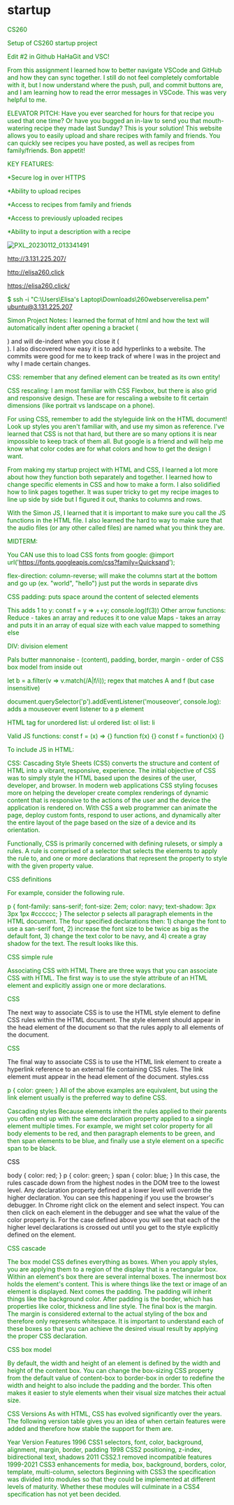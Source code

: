 # startup
CS260

Setup of CS260 startup project

Edit #2 in Github
HaHaGit and VSC!

From this assignment I learned how to better navigate VSCode and GitHub and how they can sync together. I still do not feel completely comfortable with it, but I now understand where the push, pull, and commit buttons are, and I am learning how to read the error messages in VSCode. This was very helpful to me.

ELEVATOR PITCH:
Have you ever searched for hours for that recipe you used that one time? Or have you bugged an in-law to send you that mouth-watering recipe they made last Sunday? This is your solution! This website allows you to easily upload and share recipes with family and friends. You can quickly see recipes you have posted, as well as recipes from family/friends. Bon appetit!

KEY FEATURES:

*Secure log in over HTTPS

*Ability to upload recipes

*Access to recipes from family and friends

*Access to previously uploaded recipes

*Ability to input a description with a recipe

![PXL_20230112_013341491](https://user-images.githubusercontent.com/63275372/211954848-db69a756-1861-4300-b805-e7ba85010c45.jpg)

http://3.131.225.207/

http://elisa260.click

https://elisa260.click/

$ ssh -i "C:\Users\Elisa's Laptop\Downloads\260webserverelisa.pem" ubuntu@3.131.225.207

Simon Project Notes: I learned the format of html and how the text will automatically indent after opening a bracket (<main>) and will de-indent when you close it (</main>). I also discovered how easy it is to add hyperlinks to a website. The commits were good for me to keep track of where I was in the project and why I made certain changes.

CSS: remember that any defined element can be treated as its own entity!

CSS rescaling: I am most familiar with CSS Flexbox, but there is also grid and responsive design. These are for rescaling a website to fit certain dimensions (like portrait vs landscape on a phone).

For using CSS, remember to add the styleguide link on the HTML document! Look up styles you aren't familiar with, and use my simon as reference. I've learned that CSS is not that hard, but there are so many options it is near impossible to keep track of them all. But google is a friend and will help me know what color codes are for what colors and how to get the design I want.

From making my startup project with HTML and CSS, I learned a lot more about how they function both separately and together. I learned how to change specific elements in CSS and how to make a form. I also solidified how to link pages together. It was super tricky to get my recipe images to line up side by side but I figured it out, thanks to columns and rows.

With the Simon JS, I learned that it is important to make sure you call the JS functions in the HTML file. I also learned the hard to way to make sure that the audio files (or any other called files) are named what you think they are.

MIDTERM:

You CAN use this to load CSS fonts from google: @import url('https://fonts.googleapis.com/css?family=Quicksand');

flex-direction: column-reverse; will make the columns start at the bottom and go up (ex. "world", "hello") just put the words in separate divs

CSS padding: puts space around the content of selected elements

This adds 1 to y: const f = y => ++y; console.log(f(3))
Other arrow functions: Reduce - takes an array and reduces it to one value
Maps - takes an array and puts it in an array of equal size with each value mapped to something else

DIV: division element

Pals butter mannonaise - (content), padding, border, margin - order of CSS box model from inside out

let b = a.filter(v => v.match(/A|f/i)); regex that matches A and f (but case insensitive)

document.querySelector('p').addEventListener('mouseover', console.log): adds a mouseover event listener to a p element

HTML tag for unordered list: ul
ordered list: ol
list: li

Valid JS functions: const f = (x) => {}
function f(x) {}
const f = function(x) {}

To include JS in HTML:
<script>1+1</script>
<script src='main.js' />
<div onclick='1+1' />

JS objects look like this: "{ n:1 }"

DOM textContent properties sets the child text for an element

TO create an HTML hyperlink: <a href='https://c.com'>x</a>

div.header { color: blue; } when class=header will turn the text blue

{"x":3} valid JSON; single quotes and undefineds are not

chmod +x deploy.sh makes a script executable

c260.cs.byu.edu is a DNS subdomain (Domain Name System)
To point to another DNS record, use CNAME

COMMANDS ON THE COMMAND LINE:
echo - Output the parameters of the command
cd - Change directory
mkdir - Make directory
rmdir - Remove directory
rm - Remove file(s)
mv - Move file(s)
cp - Copy files
ls - List files
curl - Command line client URL browser
grep - Regular expression search
find - Find files
top - View running processes with CPU and memory usage
df - View disk statistics
cat - Output the contents of a file
less - Interactively output the contents of a file
wc - Count the words in a file
ps - View the currently running processes
kill - Kill a currently running process
sudo - Execute a command as a super user (admin)
ssh - Create a secure shell on a remote computer
scp - Securely copy files to a remote computer
history - Show the history of commands
ping - Check if a website is up
tracert - Trace the connections to a website
dig - Show the DNS information for a domain
man - Look up a command in the manual
*You can also chain the input and output of commands using special characters*
| - Take the output from the command on the left and pipe, or pass, it to the command on the right
> - Redirect output to a file. Overwrites the file if it exists
>> - Redirect output to a file. Appends if the file exists
CTRL-R - Use type ahead to find previous commands
CTRL-C - Kill the currently running command

THE INTERNET:
The internet globally connects independent networks and computing devices. In a simplistic way, you can think of the internet as a massive redundant collection of wires that connect up all the computers in the world. A lot of those wires are wireless (wiFi, satellite, or cell), and not all of computers in the world are connected, but generally that is what the internet is. The deeper your mental model of the internet is, the more effectively you will be able to create web applications.

Internet connections

Making connections
When one device wants to talk to another it must have an IP address. For example, 128.187.16.184 is BYU's address. Usually, human users prefer a symbolic name over an IP address. The symbolic name is called a domain name. Domain names are converted to IP address by doing a lookup in the Domain Name System (DNS). You can look up the IP address for any domain name using the dig console utility.

➜  dig byu.edu

byu.edu.		5755	IN	A	128.187.16.184
Internet requests

Once you have the IP address, you connect to the device it represents by first asking for a connection route to the device. A connection route consists of many hops across the network until the destination is dynamically discovered and the connection established. With the connection the transport and application layers start exchanging data.

Traceroute
You can determine the hops in a connection using the traceroute console utility. In the following example, we trace the route between a home computer and BYU. In the result you see the first address 192.168.1.1. This is the address of the network router the home computer is connected to. From there it goes through a couple devices that do not identify themselves and then hits the Google Fiber gateway. Google Fiber is the internet service provider, or ISP, for the requesting device. Then we jump through a few more unidentified devices before finally arriving at BYU (128.187.16.184).

➜  traceroute byu.edu

traceroute to byu.edu (128.187.16.184), 64 hops max, 52 byte packets
 1  192.168.1.1 (192.168.1.1)  10.942 ms  4.055 ms  4.694 ms
 2  * * *
 3  * * *
 4  192-119-18-212.mci.googlefiber.net (192.119.18.212)  5.369 ms  5.576 ms  6.456 ms
 5  216.21.171.197 (216.21.171.197)  6.283 ms  6.767 ms  5.532 ms
 6  * * *
 7  * * *
 8  * * *
 9  byu.com (128.187.16.184)  7.544 ms !X *  40.231 ms !X
If I run traceroute again I might see a slightly different route since every connection through the internet is dynamically calculated. The ability to discover a route makes the internet resilient when network devices fail or disappear from the network.

Network internals
The actual sending of data across the internet uses the TCP/IP model. This is a layered architecture that covers everything from the physical wires to the data that a web application sends. At the top of the TCP/IP protocol is the application layer. It represents user functionality, such as the web (HTTP), mail (SMTP), files (FTP), remote shell (SSH), and chat (IRC). Underneath that is the transport layer which breaks the application layer's information into small chunks and sends the data. The actual connection is made using the internet layer. This finds the device you want to talk to and keeps the connection alive. Finally, at the bottom of the model is the link layer which deals with the physical connections and hardware.

TCP/IP layers
Layer	Example	Purpose
Application	HTTPS	Functionality like web browsing
Transport	TCP	Moving connection information packets
Internet	IP	Establishing connections
Link	Fiber, hardware	Physical connections

WEB SERVERS:
A web server is a computing device that is hosting a web service that knows how to accept incoming internet connections and speak the HTTP application protocol.

Monolithic web servers
In the early days of web programming, you would buy a massive, complex, expensive, software program that spoke HTTP and installed on a hardware server. The package of server and software was considered the web server because the web service software was the only thing running on the server.

When Berners-Lee wrote his first web server it only served up static HTML files. This soon advanced so that they allowed dynamic functionality, including the ability to generate all the HTML on demand in response to a users interaction. That facilitated what we now know as modern web applications.

Combining web and application services
Today, most modern programming languages include libraries that provide the ability to make connections and serve up HTTP. For example, here is a simple Go language program that is a fully functioning web service. Later on in the course we will show how this is done with JavaScript.

package main

import (
	"net/http"
)

func main() {
	// Serve up files found in the public_html directory
	fs := http.FileServer(http.Dir("./public_html"))
	http.Handle("/", fs)

	// Listen for HTTP requests
	http.ListenAndServe(":3000", nil)
}
Being able to easily create web services makes it easy to completely drop the monolithic web server concept and just build web services right into your web application. With our simple go example we can add a function that responds with the current time, when the /api/time resource is requested.

package main

import (
	"fmt"
	"io"
	"net/http"
	"time"
)

func getTime(w http.ResponseWriter, r *http.Request) {
	io.WriteString(w, time.Now().String())
}

func main() {
	// Serve up files found in the public_html directory
	fs := http.FileServer(http.Dir("./public_html"))
	http.Handle("/", fs)

	// Dynamically provide data
	http.HandleFunc("/api/time", getTime)

	// Listen for HTTP requests
	fmt.Println(http.ListenAndServe(":3000", nil))
}
We can run that web service code, and use the console application Curl to make an HTTP request and see the time response.

➜  curl localhost:3000/api/time

2022-12-03 09:50:37.391983 -0700
Web service gateways
Since it is so easy to build web services it is common to find multiple web services running on the same computing device. The trick is exposing the multiple services in a way that a connection can be made to each of them. Every network device allows for separate network connections by referring to a unique port number. Each service on the device starts up on a different port. In the example above, the go web service was using port 80. So you could just have a user access each service by referring to the port it was launched on. However, this makes it difficult for the user of the services to remember what port matches to which service. To resolve this we introduce a service gateway, or sometimes called a reverse proxy, that is itself a simple web service that listens on the common HTTP port 443. The gateway then looks at the request and maps it to the other services running on a different ports.

Gateway

Our web server will use the application Caddy as the gateway to our services. The details of how Caddy works will be given later.

Microservices
Web services that provide a single functional purpose are referred to as microservices. By partitioning functionality into small logical chucks, you can develop and manage them independently from other functionality in a larger system. They can also handle large fluctuations in user demand by simply running more and more stateless copies of the microservice from multiple virtual servers hosted in a dynamic cloud environment. For example, one microservice for generating your genealogical family tree might be able to handle 1,000 users concurrently. So in order to support 1 million users, you just deploy 1,000 instances of the service running on scalable virtual hardware.

Serverless
The idea of microservices naturally evolved into the world of serverless functionality where the server is conceptually removed from the architecture and you just write a function that speaks HTTP. That function is loaded through an gateway that maps a web request to the function. The gateway automatically scales the hardware needed to host the serverless function based on demand. This reduces what the web application developer needs to think about down to a single independent function.

DOMAIN NAMES:
A domain name is simply a text string that follows a specific naming convention and is listed in a special database called the domain name registry.

Domain names are broken up into a root domain, with one or more possible subdomain prefixes. The root domain is represented by a secondary level domain and a top level domain. The top level domain (TLD) represent things like com, edu, or click. So a root domain would look something like byu.edu, google.com, or cs260.click. The possible list of TLDs is controlled by ICANN, one of the governing boards of the internet.

Domain name parts

The owner of a root domain can create any number of subdomains off the root domain. Each subdomain may resolve to a different IP address. So the owner of cs260.click can have subdomains for travel (travel.cs260.click), finance (finance.cs260.click), or a blog (blog.cs260.click).

You can get information about a domain name from the domain name registry using the whois console utility.

Once a domain name is in the registry it can be listed with a domain name system (DNS) server and associated with an IP address. Of course you must also lease the IP address before you can use it to uniquely identify a device on the internet, but that is a topic for another time. Every DNS server in the world references a few special DNS servers that are considered the authoritative name servers for associating a domain name with an IP address.

The DNS database records that facilitate the mapping of domain names to IP addresses come in several flavors. The main ones we are concerned with are the address (A) and the canonical name (CNAME) records. An A record is a straight mapping from a domain name to IP address. A CNAME record maps one domain name to another domain name. This acts as a domain name alias. You would use a CNAME to do things like map byu.com to the same IP address as byu.edu so that either one could be used.

When you enter a domain name into a browser, the browser first checks to see if it has the name already in its cache of names. If it does not, it contacts a DNS server and gets the IP address. The DNS server also keeps a cache of names. If the domain name is not in the cache, it will request the name from an authoritative name server. If the authority does not know the name then you get an unknown domain name error. If the process does resolve, then the browser makes the HTTP connection to the associated IP address.

As you can see, there is a lot of levels of name caching. This is done for performance reasons, but it also can be frustrating when you are trying to update the information associated with your domain name. This is where the time to live (TTL) setting for a domain record comes into play. You can set this to be something short like 5 minutes or as long as several days. The different caching layers should then honor the TTL and clear their cache after the requested period has passed.

CADDY:
Caddy is a web service that listens for incoming HTTP requests. Caddy then either serves up the requested static files or routes the request to another web service. This ability to route requests is called a gateway, or reverse proxy, and allows you to expose multiple web services (i.e. your project services) as a single external web service (i.e. Caddy).

For this course, we use Caddy for the following reasons.

Caddy handles all of the creation and rotation of web certificates. This allows us to easily support HTTPS.
Caddy serves up all of your static HTML, CSS, and JavaScript files. All of your early application work will be hosted as static files.
Caddy acts as a gateway for subdomain requests to your Simon and start up application services. For example, when a request is made to simon.yourdomain Caddy will proxy the request to the Simon application running with node.js as an internal web service.

HyperText Markup Language (HTML) provides the foundational content structure that all web applications build on. HTML was originally designed to be a publishing format for web documents, or pages. From that original definition web programmers have morphed the web page concept into a web application where a page now represents either a single page application (SPA) or a large group of hyperlinked pages that form a multi-page application (MPA). By itself HTML is amazing, but to create a full web application we will need other technologies to style (CSS) our pages and make them interactive (JavaScript). For now, we will focus on creating the content structure with HTML.

Here is an example of a simple HTML document.

Hello world
The first thing you noticed is that this looks like a simple text document. That is because text is valid HTML. In order to provide structure to our text we need to introduce the concept of elements and their associated tag representation.

Elements and tags
HTML elements are represented with enclosing tags that may enclose other elements or text. For example, the paragraph element, and its associated tag (p), designate that the text is a structural paragraph of text. When we talk about tags we are referring to a delimited textual name that we use to designate the start and end of an HTML element as it appears in an HTML document. Tags are delimited with the less than (<) and greater than (>) symbols. A closing tag will also have a forward slash (/) before its name.

<p>Hello world</p>
We can continue adding structure to the page with additional elements. Each of these elements may contain other elements that provide the structure of our web page. The html element represents the top level page structure. The head element contains metadata about the page and the page title. The body element represents the content structure. The main element represents the main content structure, as opposed to things like headers, footers, asides, and navigation content. These additional elements result in the following HTML page.

<html>
  <head>
    <title>My First Page</title>
  </head>
  <body>
    <main>
      <p>Hello world</p>
    </main>
  </body>
</html>
However, when we render the HTML in a browser it would look exactly the same as our original simple text example. The reason for that is that HTML is almost completely about structure. The visual appearance of the web page won't really change until we start styling the page with CSS.

HTML Hello world

Attributes
Every HTML element may have attributes. Attributes describe the specific details of the element. For example, the id attribute gives a unique ID to the element so that you can distinguish it from other elements. The class attribute is another common element attribute that designates the element as being classified into a named group of elements. Attributes are written inside the element tag with a name followed by an optional value. You can use either single quotes (') or double quotes (") to delimit attribute values.

<p id="hello" class="greeting">Hello world</p>
Hyperlinks
One of the core features that made the web so successful was the ability to create hyperlinks that take you from one page to another another with a simple click. A hyperlink in HTML is represented with an anchor (a) element that has an attribute containing the address of the hyperlink reference (href). A hyperlink to BYU's home page looks like this:

<a href="https://byu.edu">Go to the Y</a>
Complete example
HTML defines a header (<!DOCTYPE html>) that tells the browser the type and version of the document. You should always include this at the top of the HTML file. We can now add the header, some attributes, and more content to our document for a full example.

<!DOCTYPE html>
<html lang="en">
  <body>
    <main>
      <h1>Hello world</h1>
      <p class="introduction">
        HTML welcomes you to the amazing world of
        <span class="topic">web programming</span>.
      </p>
      <p class="question">What will this mean to you?</p>
      <p class="assignment">Learn more <a href="instruction.html">here</a>.</p>
    </main>
  </body>
</html>
Intro HTML Example

Notice that the rendered document has almost no styling. That is because the entire purpose of HTML is to provide content and structure. The layout of the content is left almost entirely up to Cascading Stylesheets (CSS). When styling was introduced with CSS, all of the HTML elements that defined style such as font, strike, and plaintext were deprecated.

Common elements
Modern HTML contains over 100 different elements. Here is a short list of HTML elements that you will commonly see.

element	meaning
html	The page container
head	Header information
title	Title of the page
meta	Metadata for the page such as character set or viewport settings
script	JavaScript reference. Either a external reference, or inline
include	External content reference
body	The entire content body of the page
header	Header of the main content
footer	Footer of the main content
nav	Navigational inputs
main	Main content of the page
section	A section of the main content
aside	Aside content from the main content
div	A block division of content
span	An inline span of content
h<1-9>	Text heading. From h1, the highest level, down to h9, the lowest level
p	A paragraph of text
b	Bring attention
table	Table
tr	Table row
th	Table header
td	Table data
ol,ul	Ordered or unordered list
li	List item
a	Anchor the text to a hyperlink
img	Graphical image reference
dialog	Interactive component such as a confirmation
form	A collection of user input
input	User input field
audio	Audio content
video	Video content
svg	Scalable vector graphic content
iframe	Inline frame of another HTML page
Comments
You can include comments in your HTML files by starting the comment with <!-- and ending it with -->. Any text withing a comment block will be completely ignored when the browser renders it.

<!-- commented text -->
Special characters
HTML uses several reserved characters for defining its file format. If you want to use those characters in your content then you need to escape them using the entity syntax. For example, to display a less than symbol (<) you would instead use the less than entity (&lt;). You can also use the entity syntax to represent any unicode character.

Character	Entity
&	&amp;
<	&lt;
>	&gt;
"	&quot;
'	&apos;
😀	&#128512;
HTML Versions
Understanding when different HTML features were introduced helps you know what has been around for a long time and probably supported by all browsers, and what is new and may not work everywhere. HTML is pretty stable, but it is still good to check a website like MDN or canIUse to make sure.

Year	Version	Features
1990	HTML1	format tags
1995	HTML2	tables, internationalization
1997	HTML3	MathML, CSS, frame tags
1999	HTML4	external CSS
2014	HTML5	email, password, media, and semantic tags
index.html
By default a web server will display the HTML file named index.html when a web browser, such as Google Chrome, makes a request without asking for a specific HTML file. For example, when you ask for https://google.com in your web browser you will actually get back the HTML for the file https://google.com/index.html. For this reason, it is very common to name the main HTML file for your web application index.html.

Rendering HTML
You can save any HTML file to your computer's disk and then open the file using your browser. You can also open the HTML file in VS Code and use the Live Server extension to display the HTML. Another way to easily play with HTML is to use a sandbox like CodePen. However, when you use CodePen it is not necessary to supply the HTML DocType header or the root html element since CodePen already assumes you are providing HTML. Here is our example HTML document rendered in CodePen.

CodePen HTML introduction

The two major purposes of HTML is to provide structure and content to your web application. Some of the common HTML structural elements include body, header, footer, main, section aside, p, table, ol/ul, div, and span. We demonstrate the use of each element with the following HTML document. It starts with the top level content body. The body has three children, a header, main, and footer. Each of the body children then contains other structural content.

The header contains a paragraph with a span, and a navigation containing multiple divisions of sub-content.

The main contains multiple sections that contain either an unordered list (ul) or a table. Main also contains an aside for content that does not fit the content flow of the sections.

The footer has a content division with a single span.

<body>
  <p>Body</p>
  <header>
    <p>Header - <span>Span</span></p>
    <nav>
      Navigation
      <div>Div</div>
      <div>Div</div>
    </nav>
  </header>

  <main>
    <section>
      <p>Section</p>
      <ul>
        <li>List</li>
        <li>List</li>
        <li>List</li>
      </ul>
    </section>
    <section>
      <p>Section</p>
      <table>
        <tr>
          <th>Table</th>
          <th>Table</th>
          <th>Table</th>
        </tr>
        <tr>
          <td>table</td>
          <td>table</td>
          <td>table</td>
        </tr>
      </table>
    </section>
    <aside>
      <p>Aside</p>
    </aside>
  </main>

  <footer>
    <div>Footer - <span>Span</span></div>
  </footer>
</body>
If we rendered this HTML, and added just a bit of styling, so we can see how they related to each other, we would see the following.

HTML structure

Properly representing the page structure using the elements is important not only so it makes logical sense to a programmer, but also so that automated tools like search indexing crawlers and accessibility screen readers can correctly interpret the document.

Block and inline
There is a distinction between structure elements that are block vs inline. A block element is meant to be a distinct block in the flow of the content structure. An inline element is meant to be inline with the content flow of a block element. In other words, inline elements do not disrupt the flow of a block element's content. For example, the block element div (division) could have an inline element b in order to bring attention to a portion of its sub-text. Likewise a p (paragraph) element could have a span to mark the paragraph's sub-text as a person's name.

<div>He said <b>don't</b> cross the beams.</div>

<p>
  Authors such as <span>ee cummings</span> often used unconventional structure.
</p>

From the very early days of HTML it contained elements for accepting the input of user data. These elements include the following:

Element	Meaning	Example
form	Input container and submission	<form action="form.html" method="post">
fieldset	Labeled input grouping	<fieldset> ... </fieldset>
input	Multiple types of user input	<input type="" />
select	Selection dropdown	<select><option>1</option></select>
optgroup	Grouped selection dropdown	<optgroup><option>1</option></optgroup>
option	Selection option	<option selected>option2</option>
textarea	Multiline text input	<textarea></textarea>
label	Individual input label	<label for="range">Range: </label>
output	Output of input	<output for="range">0</output>
meter	Display value with a known range	<meter min="0" max="100" value="50"></meter>
Form element
The main purpose of the form element is to submit the values of the inputs it contains. Before JavaScript was introduced the form container element was essential because it was the only way for the browser to send the input data to a web server as part of a request to process the input and generate a new web page displaying the result of the input. With JavaScript we have much more control over input data and what is done with it. For example, in a single page application the JavaScript will dynamically rebuild the HTML elements to reflect the results of the user interaction. With this ability the data may not even be sent to the server. This greatly reduces the necessity of the form element, but it is often still used simply as a container. Just remember that you are not required to have a form element to use input elements.

Here is an example of a simple form that submits the value of a textarea element.

<form action="submission.html" method="post">
  <label for="ta">TextArea: </label>
  <textarea id="ta" name="ta-id">
Some text
  </textarea>
  <button type="submit">Submit</button>
</form>
Pressing the submit button sends the following data to the web server. The browser generates the data by combining the textarea's name attribute with the current value of the textarea.

ta-id=Some+text
Input element
The input element represents many different input types. You set the type of input with the type attribute. There are several different types to choose from. This includes different flavors of textual, numeric, date, and color inputs.

Type	Meaning
text	Single line textual value
password	Obscured password
email	Email address
tel	Telephone number
url	URL address
number	Numerical value
checkbox	Inclusive selection
radio	Exclusive selection
range	Range limited number
date	Year, month, day
datetime-local	Date and time
month	Year, month
week	Week of year
color	Color
file	Local file
submit	button to trigger form submission
In order to create an input you specify the desired type attribute along with any other attribute associated with that specific input. Here is an example of a checked radio button and its associated label.

<label for="checkbox1">Check me</label>
<input type="checkbox" name="varCheckbox" value="checkbox1" checked />
Most input elements share some common attributes. These include the following.

Attribute	Meaning
name	The name of the input. This is submitted as the name of the input if used in a form
disabled	Disables the ability for the user to interact with the input
value	The initial value of the input
required	Signifies that a value is required in order to be valid
The following shows what the inputs look like when rendered. Don't worry about how clunky they look right out of the box. We will fix that when we start styling things with CSS.

HTML Input

Validating input
Several of the input elements have validation built into them. This means that they will not accept a value that is not for example, a number, a URL, outside of a range, or an email address. You can also specify the required attribute on an input element to mark it as requiring a value before it can be submitted. The pattern attribute exists on text, search, url, tel, email, and password inputs. When present, the pattern attribute provides a regular expression that must match for the input to be considered as valid.

You should also have validation built into your JavaScript that checks input data to ensures everything is valid before it is submitted. All of the input elements support functions for determining their validation state. Additionally, there are CSS style selectors for visualizing the validity of the input. In order to have a good user experience, it is critical that you provide sufficient user feedback early in the input process. A good design will give feedback as, or before, the user begins to input. A poor design will keep the user guessing as to why the data is not being accepted, or even if it was accepted.
	
The HTML elements that represent media include img, audio, video, svg, and canvas. The img, audio, and video elements are all simple references to an external file, but svg and canvas both contain the code for render a visual image that can even be animated.

External MEDIA:
The media tags that reference external media all take a URL as an attribute. The path represented by the URL can either be a relative path or full path. A full path includes the protocol, domain name, and path to the file.

https://images.pexels.com/photos/164170/pexels-photo-164170.jpeg
A relative path references a file that is served from the same location as the HTML page rendering the element. You want to make the path is as relative as possible so that you can move your code around without having to actually adjust all of the external page references. For example, if your HTML page is located in a directory with a subdirectory named images that contains a file named photo.jpg you would use a relative path as follows.

images/photo.jpg
Image
To include an image in your content you use the img element and specify the src attribute with the URL to the source image. In order to support accessibility, you should also include an alt attribute that describes the image. A full img element would look like the following.

<img
  alt="mountain landscape"
  src="https://images.pexels.com/photos/164170/pexels-photo-164170.jpeg"
/>
mountain landscape

Audio
To include an audio file in your content you use the audio element and specify the src attribute with the URL to the source image. You can include the controls attribute if you want the user to be able to control the audio playback. If you do not display the controls then there is no visual representation of the audio in the rendered page. The autoplay attribute starts the audio playing as soon as the audio file is loaded, and the loop attribute keeps it playing over and over.

⚠ Note that automatically playing audio is strongly discouraged unless you provide a way for the user to opt-in to that behavior.

<audio controls src="testAudio.mp3"></audio>
Html Audio

Video
To include a video in your content you use the video element and specify the src attribute with the URL to the source video. Like the audio element you can include the controls or autoplay attributes

⚠ Note that you may need to include the crossorigin="anonymous" attribute if you are requesting files from a different domain than the one serving your content.

<video controls width="300" crossorigin="anonymous">
  <source
    src="https://commondatastorage.googleapis.com/gtv-videos-bucket/sample/BigBuckBunny.mp4"
  />
</video>
HTML video

Internal media
The internal media elements svg and canvas allow you to actually create images directly within your HTML.

Scalable Vector Graphics (SVG)
SVG is an extremely powerful and widely supported way to render graphics inline in your HTML. An example SVG graphic that draws a black border and a red circle looks like this:

<svg
  viewBox="0 0 300 200"
  xmlns="http://www.w3.org/2000/svg"
  stroke="red"
  fill="red"
  style="border: 1px solid #000000"
>
  <circle cx="150" cy="100" r="50" />
</svg>
SVG demo

When combined with JavaScript and CSS you can produce some amazing visualizations. Checkout this CodePen for an example.

Consult the MDN documentation if you are interested in learning more about SVG.

Canvas
The canvas element was introduced to HTML in order to facilitate 2D drawing and animation. The HTML for the canvas element is fairly simple, but actually drawing on the canvas requires JavaScript support. Here again, is our simple red dot example.

<canvas
  id="canvasDemo"
  width="300"
  height="200"
  style="border: 1px solid #000000"
></canvas>
<script>
  const ctx = document.getElementById('canvasDemo').getContext('2d');
  ctx.beginPath();
  ctx.arc(150, 100, 50, 0, 2 * Math.PI);
  ctx.fillStyle = 'red';
  ctx.strokeStyle = 'red';
  ctx.fill();
  ctx.stroke();
</script>

CSS:
Cascading Style Sheets (CSS) converts the structure and content of HTML into a vibrant, responsive, experience. The initial objective of CSS was to simply style the HTML based upon the desires of the user, developer, and browser. In modern web applications CSS styling focuses more on helping the developer create complex renderings of dynamic content that is responsive to the actions of the user and the device the application is rendered on. With CSS a web programmer can animate the page, deploy custom fonts, respond to user actions, and dynamically alter the entire layout of the page based on the size of a device and its orientation.

Functionally, CSS is primarily concerned with defining rulesets, or simply a rules. A rule is comprised of a selector that selects the elements to apply the rule to, and one or more declarations that represent the property to style with the given property value.

CSS definitions

For example, consider the following rule.

p {
  font-family: sans-serif;
  font-size: 2em;
  color: navy;
  text-shadow: 3px 3px 1px #cccccc;
}
The selector p selects all paragraph elements in the HTML document. The four specified declarations then: 1) change the font to use a san-serif font, 2) increase the font size to be twice as big as the default font, 3) change the text color to be navy, and 4) create a gray shadow for the text. The result looks like this.

CSS simple rule

Associating CSS with HTML
There are three ways that you can associate CSS with HTML. The first way is to use the style attribute of an HTML element and explicitly assign one or more declarations.

<p style="color:green">CSS</p>
The next way to associate CSS is to use the HTML style element to define CSS rules within the HTML document. The style element should appear in the head element of the document so that the rules apply to all elements of the document.

<head>
  <style>
    p {
      color: green;
    }
  </style>
</head>
<body>
  <p>CSS</p>
</body>
The final way to associate CSS is to use the HTML link element to create a hyperlink reference to an external file containing CSS rules. The link element must appear in the head element of the document.

<link rel="stylesheet" href="styles.css" />
styles.css

p {
  color: green;
}
All of the above examples are equivalent, but using the link element usually is the preferred way to define CSS.

Cascading styles
Because elements inherit the rules applied to their parents you often end up with the same declaration property applied to a single element multiple times. For example, we might set color property for all body elements to be red, and then paragraph elements to be green, and then span elements to be blue, and finally use a style element on a specific span to be black.

<body>
  <p><span style="color:black">CSS</span></p>
</body>
body {
  color: red;
}
p {
  color: green;
}
span {
  color: blue;
}
In this case, the rules cascade down from the highest nodes in the DOM tree to the lowest level. Any declaration property defined at a lower level will override the higher declaration. You can see this happening if you use the browser's debugger. In Chrome right click on the element and select inspect. You can then click on each element in the debugger and see what the value of the color property is. For the case defined above you will see that each of the higher level declarations is crossed out until you get to the style explicitly defined on the element.

CSS cascade

The box model
CSS defines everything as boxes. When you apply styles, you are applying them to a region of the display that is a rectangular box. Within an element's box there are several internal boxes. The innermost box holds the element's content. This is where things like the text or image of an element is displayed. Next comes the padding. The padding will inherit things like the background color. After padding is the border, which has properties like color, thickness and line style. The final box is the margin. The margin is considered external to the actual styling of the box and therefore only represents whitespace. It is important to understand each of these boxes so that you can achieve the desired visual result by applying the proper CSS declaration.

CSS box model

By default, the width and height of an element is defined by the width and height of the content box. You can change the box-sizing CSS property from the default value of content-box to border-box in order to redefine the width and height to also include the padding and the border. This often makes it easier to style elements when their visual size matches their actual size.

CSS Versions
As with HTML, CSS has evolved significantly over the years. The following version table gives you an idea of when certain features were added and therefore how stable the support for them are.

Year	Version	Features
1996	CSS1	selectors, font, color, background, alignment, margin, border, padding
1998	CSS2	positioning, z-index, bidirectional text, shadows
2011	CSS2.1	removed incompatible features
1999-2021	CSS3	enhancements for media, box, background, borders, color, template, multi-column, selectors
Beginning with CSS3 the specification was divided into modules so that they could be implemented at different levels of maturity. Whether these modules will culminate in a CSS4 specification has not yet been decided.
